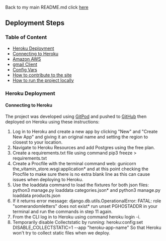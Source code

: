 Back to my main README.md click [here](https://github.com/Sonicbasedrop/the_vitamin_store/blob/main/README.md#the-vitamin-store)
<br>

## Deployment Steps

### Table of Content

* [Heroku Deployment](#heroku-deployment)
* [Connecting to Heroku](#connecting-to-heroku)
* [Amazon AWS](#amazon-aws)
* [gmail Client](#gmail-client)
* [Config Vars](#config-vars)
* [How to contribute to the site](#how-to-contribute-to-the-site)
* [How to run the project locally](#how-to-run-the-project-locally)


### Heroku Deployment

#### Connecting to Heroku

The project was developed using [GitPod](https://gitpod.io/) and pushed to [GitHub](https://github.com/) then deployed on Heroku using these instructions:

1. Log in to Heroku and create a new app by clicking "New" and "Create New App" and giving it an original name and setting the region to closest to your location.
2. Navigate to Heroku Resources and add Postgres using the free plan.
3. Create a requirements.txt file using command pip3 freeze > requirements.txt
4. Create a Procfile with the terminal command web: gunicorn the_vitamin_store.wsgi:application* and at this point checking the Procfile to make sure there is no extra blank line as this can cause issues when deploying to Heroku.
5. Use the loaddata command to load the fixtures for both json files: python3 manage.py loaddata categories.json* and python3 manage.py loaddata products.json
6. If it returns error message: django.db.utils.OperationalError: FATAL: role "somerandomletters" does not exist* run unset PGHOSTADDR in your terminal and run the commands in step 11 again.
7. From the CLI log in to Heroku using command heroku login -i.
8. Temporarily disable Collectstatic by running: heroku:config:set DISABLE_COLLECTSTATIC=1 --app "heroku-app-name" So that Heroku won't try to collect static files when we deploy.

